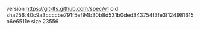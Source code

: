 version https://git-lfs.github.com/spec/v1
oid sha256:40c9a3ccccbe791f5ef94b30b8d531b0ded343754f3fe3f124981615b6e6511e
size 23556
